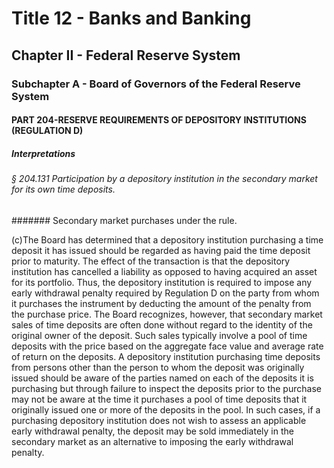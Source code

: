 
# Title 12 - Banks and Banking
## Chapter II - Federal Reserve System
### Subchapter A - Board of Governors of the Federal Reserve System
#### PART 204-RESERVE REQUIREMENTS OF DEPOSITORY INSTITUTIONS (REGULATION D)
##### Interpretations
###### § 204.131 Participation by a depository institution in the secondary market for its own time deposits.
####### Secondary market purchases under the rule.

(c)The Board has determined that a depository institution purchasing a time deposit it has issued should be regarded as having paid the time deposit prior to maturity. The effect of the transaction is that the depository institution has cancelled a liability as opposed to having acquired an asset for its portfolio. Thus, the depository institution is required to impose any early withdrawal penalty required by Regulation D on the party from whom it purchases the instrument by deducting the amount of the penalty from the purchase price. The Board recognizes, however, that secondary market sales of time deposits are often done without regard to the identity of the original owner of the deposit. Such sales typically involve a pool of time deposits with the price based on the aggregate face value and average rate of return on the deposits. A depository institution purchasing time deposits from persons other than the person to whom the deposit was originally issued should be aware of the parties named on each of the deposits it is purchasing but through failure to inspect the deposits prior to the purchase may not be aware at the time it purchases a pool of time deposits that it originally issued one or more of the deposits in the pool. In such cases, if a purchasing depository institution does not wish to assess an applicable early withdrawal penalty, the deposit may be sold immediately in the secondary market as an alternative to imposing the early withdrawal penalty.
